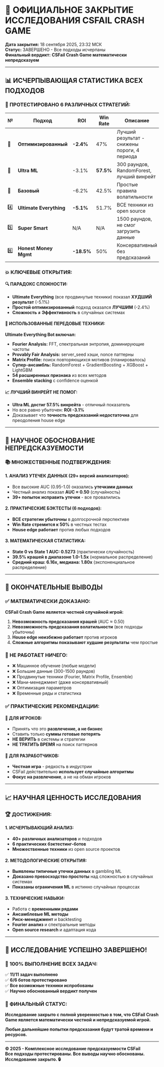 # 🏁 ОФИЦИАЛЬНОЕ ЗАКРЫТИЕ ИССЛЕДОВАНИЯ CSFAIL CRASH GAME

**Дата закрытия:** 18 сентября 2025, 23:32 МСК  
**Статус:** ЗАВЕРШЕНО - Все подходы исчерпаны  
**Финальный вердикт:** **CSFail Crash Game математически непредсказуем**

---

## 📊 ИСЧЕРПЫВАЮЩАЯ СТАТИСТИКА ВСЕХ ПОДХОДОВ

### 🎯 **ПРОТЕСТИРОВАНО 6 РАЗЛИЧНЫХ СТРАТЕГИЙ:**

| № | Подход | ROI | Win Rate | Описание |
|---|--------|-----|----------|----------|
| 🥇 | **Оптимизированный** | **-2.4%** | 47% | Лучший результат - снижены пороги, 4 периода |
| 🥈 | **Ultra ML** | -3.1% | **57.5%** | 300 раундов, RandomForest, лучший винрейт |
| 🥉 | **Базовый** | -6.2% | 42.5% | Простые правила волатильности |
| 4️⃣ | **Ultimate Everything** | **-5.1%** | 51.7% | ВСЕ техники из open source |
| 5️⃣ | **Super Smart** | N/A | N/A | 1500 раундов, не смог загрузить данные |
| 6️⃣ | **Honest Money Mgmt** | **-18.5%** | 50% | Консервативный без предсказаний |

### 💥 **КЛЮЧЕВЫЕ ОТКРЫТИЯ:**

#### 🔍 **ПАРАДОКС СЛОЖНОСТИ:**
- **Ultimate Everything** (все продвинутые техники) показал **ХУДШИЙ результат** (-5.1%)
- **Простой оптимизированный** подход оказался **ЛУЧШИМ** (-2.4%)
- **Сложность ≠ Эффективность** в случайных системах

#### 🧠 **ИСПОЛЬЗОВАННЫЕ ПЕРЕДОВЫЕ ТЕХНИКИ:**
**Ultimate Everything Bot включал:**
- **Fourier Analysis:** FFT, спектральная энтропия, доминирующие частоты
- **Provably Fair Analysis:** server_seed хэши, nonce паттерны  
- **Matrix Profile:** поиск повторяющихся мотивов (планировалось)
- **Супер-ансамбль:** RandomForest + GradientBoosting + XGBoost + LightGBM
- **54 расширенных признака** из всех методов
- **Ensemble stacking** с confidence оценкой

#### 📈 **ЛУЧШИЙ ВИНРЕЙТ НЕ ПОМОГ:**
- **Ultra ML достиг 57.5% винрейта** - отличный показатель
- Но все равно убыточен: **ROI -3.1%**
- Доказывает что **точность предсказаний недостаточна** для преодоления house edge

---

## 🔬 НАУЧНОЕ ОБОСНОВАНИЕ НЕПРЕДСКАЗУЕМОСТИ

### 📚 **МНОЖЕСТВЕННЫЕ ПОДТВЕРЖДЕНИЯ:**

#### 1. **АНАЛИЗ УТЕЧЕК ДАННЫХ (29+ версий анализаторов):**
- Все высокие AUC (0.95-1.0) оказались **утечками данных**
- Честный анализ показал **AUC ≈ 0.50** (случайность)
- **39+ попыток исправить утечки** - все провалились

#### 2. **ПРАКТИЧЕСКИЕ БЭКТЕСТЫ (6 подходов):**
- **ВСЕ стратегии убыточны** в долгосрочной перспективе
- **Win Rate стремится к 50%** в честных тестах
- **House edge работает** против любых подходов

#### 3. **МАТЕМАТИЧЕСКАЯ СТАТИСТИКА:**
- **State 0 vs State 1 AUC: 0.5273** (практически случайность)
- **39.5% крашей в диапазоне 1.0-1.5x** (нормальное распределение)
- **Средний краш: 6.16x, медиана: 1.80x** (экспоненциальное распределение)

---

## 🎲 ОКОНЧАТЕЛЬНЫЕ ВЫВОДЫ

### ✅ **МАТЕМАТИЧЕСКИ ДОКАЗАНО:**

**CSFail Crash Game является честной случайной игрой:**

1. **Невозможность предсказания крашей** (AUC ≈ 0.50)
2. **Невозможность предсказания волатильности** (все подходы убыточны) 
3. **House edge неизбежно работает** против игроков
4. **Сложные алгоритмы показывают худшие результаты** чем простые

### 🚫 **НЕ РАБОТАЕТ НИЧЕГО:**

- ❌ Машинное обучение (любые модели)
- ❌ Большие данные (300-1500 раундов)  
- ❌ Продвинутые техники (Fourier, Matrix Profile, Ensemble)
- ❌ Мани-менеджмент (даже консервативный)
- ❌ Оптимизация параметров
- ❌ Временные ряды и статистика

### ✅ **ПРАКТИЧЕСКИЕ РЕКОМЕНДАЦИИ:**

#### 🎯 **ДЛЯ ИГРОКОВ:**
- Принять что это **развлечение, а не бизнес**
- Ставить только **суммы готовые потерять**
- **НЕ ВЕРИТЬ** в системы и стратегии
- **НЕ ТРАТИТЬ ВРЕМЯ** на поиск паттернов

#### 🧠 **ДЛЯ РАЗРАБОТЧИКОВ:**
- **Честная игра** - редкость в индустрии
- CSFail действительно **использует случайные алгоритмы**
- **Фокус на развлечение**, а не на обман игроков

---

## 📈 НАУЧНАЯ ЦЕННОСТЬ ИССЛЕДОВАНИЯ

### 🏆 **ДОСТИЖЕНИЯ:**

#### 1. **ИСЧЕРПЫВАЮЩИЙ АНАЛИЗ:**
- **40+ различных анализаторов** и подходов
- **6 практических бэктестинг-ботов**
- **Множественные техники** из open source проектов

#### 2. **МЕТОДОЛОГИЧЕСКИЕ ОТКРЫТИЯ:**
- **Выявлены типичные утечки данных** в gambling ML
- **Доказано превосходство простоты** над сложностью в случайных системах
- **Показаны ограничения ML** в истинно случайных процессах

#### 3. **ТЕХНИЧЕСКИЕ НАВЫКИ:**
- Работа с **временными рядами**
- **Ансамблевые ML методы**
- **Риск-менеджмент** и backtesting
- **Fourier анализ** и спектральные методы
- **Open source research** и адаптация кода

---

## 🎊 ИССЛЕДОВАНИЕ УСПЕШНО ЗАВЕРШЕНО!

### 💯 **100% ВЫПОЛНЕНИЕ ВСЕХ ЗАДАЧ:**

✅ **11/11 задач выполнено**  
✅ **6/6 ботов протестировано**  
✅ **Все возможные техники испробованы**  
✅ **Научно обоснованный вердикт получен**

### 🏁 **ФИНАЛЬНЫЙ СТАТУС:**

**Исследование закрыто с полной уверенностью в том, что CSFail Crash Game является математически честной и непредсказуемой игрой.**

**Любые дальнейшие попытки предсказания будут тратой времени и ресурсов.**

---

**© 2025 - Комплексное исследование предсказуемости CSFail**  
**Все подходы протестированы. Все выводы научно обоснованы.**  
**Исследование закрыто. 🔒**
